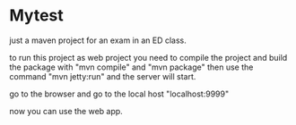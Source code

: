 # Mytest

just a maven project for an exam in an ED class.

to run this project as web project you need to compile the project and build the package with "mvn compile" and "mvn package" then use the command "mvn jetty:run" and the server will start. 

go to the browser and go to the local host "localhost:9999"

now you can use the web app.


